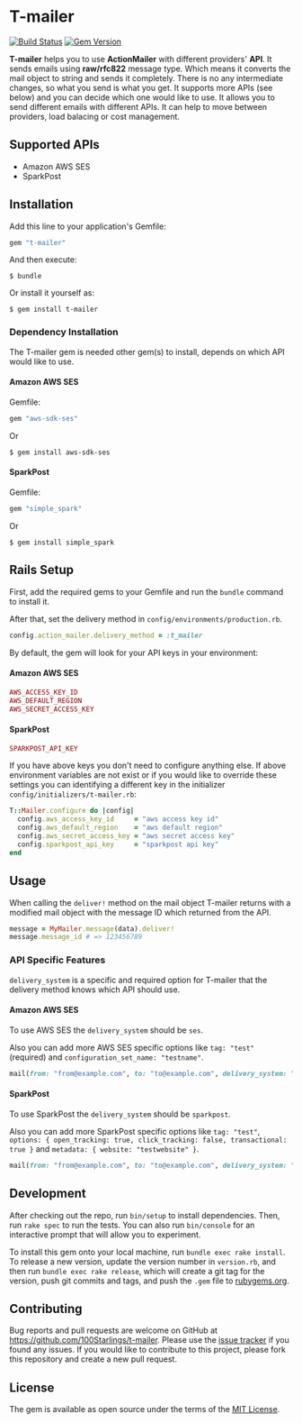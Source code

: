 # T-mailer

[![Build Status](https://travis-ci.com/100Starlings/t-mailer.svg?branch=master)](https://travis-ci.com/100Starlings/t-mailer)
[![Gem Version](https://badge.fury.io/rb/t-mailer.svg)](https://badge.fury.io/rb/t-mailer)

**T-mailer** helps you to use **ActionMailer** with different providers' **API**. It sends emails using **raw/rfc822** message type. Which means it converts the mail object to string and sends it completely. There is no any intermediate changes, so what you send is what you get. It supports more APIs (see below) and you can decide which one would like to use. It allows you to send different emails with different APIs. It can help to move between providers, load balacing or cost management.

## Supported APIs

- Amazon AWS SES
- SparkPost

## Installation

Add this line to your application's Gemfile:

```ruby
gem "t-mailer"
```

And then execute:

    $ bundle

Or install it yourself as:

    $ gem install t-mailer

### Dependency Installation

The T-mailer gem is needed other gem(s) to install, depends on which API would like to use.

#### Amazon AWS SES

Gemfile:

```ruby
gem "aws-sdk-ses"
```

Or

    $ gem install aws-sdk-ses

#### SparkPost

Gemfile:

```ruby
gem "simple_spark"
```

Or

    $ gem install simple_spark

## Rails Setup

First, add the required gems to your Gemfile and run the `bundle` command to install it.

After that, set the delivery method in `config/environments/production.rb`.

```ruby
config.action_mailer.delivery_method = :t_mailer
```

By default, the gem will look for your API keys in your environment:

#### Amazon AWS SES

```ruby
AWS_ACCESS_KEY_ID
AWS_DEFAULT_REGION
AWS_SECRET_ACCESS_KEY
```

#### SparkPost

```ruby
SPARKPOST_API_KEY
```

If you have above keys you don't need to configure anything else. If above environment variables are not exist or if you would like to override these settings you can identifying a different key in the initializer `config/initializers/t-mailer.rb`:

```ruby
T::Mailer.configure do |config|
  config.aws_access_key_id     = "aws access key id"
  config.aws_default_region    = "aws default region"
  config.aws_secret_access_key = "aws secret access key"
  config.sparkpost_api_key     = "sparkpost api key"
end
```

## Usage

When calling the `deliver!` method on the mail object T-mailer returns with a modified mail object with the message ID which returned from the API.

```ruby
message = MyMailer.message(data).deliver!
message.message_id # => 123456789
```

### API Specific Features

`delivery_system` is a specific and required option for T-mailer that the delivery method knows which API should use.

#### Amazon AWS SES

To use AWS SES the `delivery_system` should be `ses`.

Also you can add more AWS SES specific options like `tag: "test"` (required) and `configuration_set_name: "testname"`.

```ruby
mail(from: "from@example.com", to: "to@example.com", delivery_system: "ses", tag: "test", configuration_set_name: "testname")
```

#### SparkPost

To use SparkPost the `delivery_system` should be `sparkpost`.

Also you can add more SparkPost specific options like `tag: "test"`, `options: { open_tracking: true, click_tracking: false, transactional: true }` and `metadata: { website: "testwebsite" }`.

```ruby
mail(from: "from@example.com", to: "to@example.com", delivery_system: "sparkpost", tag: "test", options: { open_tracking: true, click_tracking: false, transactional: true }, metadata: { website: "testwebsite" })
```

## Development

After checking out the repo, run `bin/setup` to install dependencies. Then, run `rake spec` to run the tests. You can also run `bin/console` for an interactive prompt that will allow you to experiment.

To install this gem onto your local machine, run `bundle exec rake install`. To release a new version, update the version number in `version.rb`, and then run `bundle exec rake release`, which will create a git tag for the version, push git commits and tags, and push the `.gem` file to [rubygems.org](https://rubygems.org).

## Contributing

Bug reports and pull requests are welcome on GitHub at https://github.com/100Starlings/t-mailer.
Please use the [issue tracker](https://github.com/100Starlings/t-mailer/issues) if you found any issues. If you would like to contribute to this project, please fork this repository and create a new pull request.

## License

The gem is available as open source under the terms of the [MIT License](https://opensource.org/licenses/MIT).
